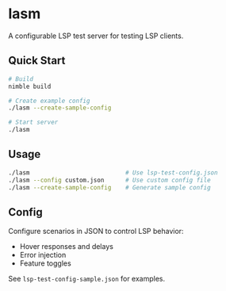 # lasm

A configurable LSP test server for testing LSP clients.

## Quick Start

```bash
# Build
nimble build

# Create example config
./lasm --create-sample-config

# Start server
./lasm
```

## Usage

```bash
./lasm                           # Use lsp-test-config.json
./lasm --config custom.json      # Use custom config file
./lasm --create-sample-config    # Generate sample config
```

## Config

Configure scenarios in JSON to control LSP behavior:
- Hover responses and delays
- Error injection
- Feature toggles

See `lsp-test-config-sample.json` for examples.
